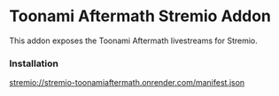 # Toonami Aftermath Stremio Addon
This addon exposes the Toonami Aftermath livestreams for Stremio.

### Installation
[stremio://stremio-toonamiaftermath.onrender.com/manifest.json](stremio://stremio-toonamiaftermath.onrender.com/manifest.json)